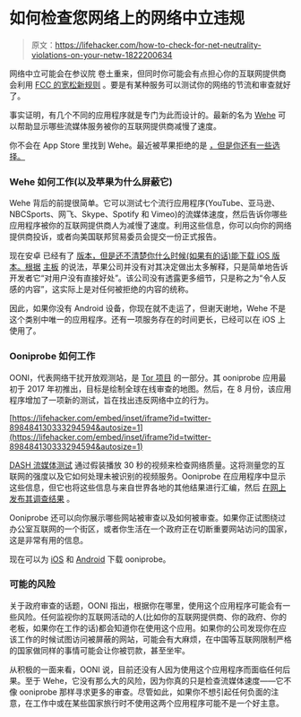 # 如何检查您网络上的网络中立违规

> 原文：<https://lifehacker.com/how-to-check-for-net-neutrality-violations-on-your-netw-1822200634>

网络中立可能会在参议院 卷土重来，但同时你可能会有点担心你的互联网提供商会利用 [FCC 的宽松新规则](https://lifehacker.com/what-the-end-of-net-neutrality-means-for-you-1820647171#_ga=2.76946195.785031894.1516112040-1313785359.1499701416) 。要是有某种服务可以测试你的网络的节流和审查就好了。



事实证明，有几个不同的应用程序就是专门为此而设计的。最新的名为 [Wehe](http://dd.meddle.mobi/) 可以帮助显示哪些流媒体服务被你的互联网提供商减慢了速度。

你不会在 App Store 里找到 Wehe。最近被苹果拒绝的是 [，但是你还有一些选择。](https://motherboard.vice.com/en_us/article/j5vn9k/apple-blocking-net-neutrality-app-wehe)

### Wehe 如何工作(以及苹果为什么屏蔽它)

Wehe 背后的前提很简单。它可以测试七个流行应用程序(YouTube、亚马逊、NBCSports、网飞、Skype、Spotify 和 Vimeo)的流媒体速度，然后告诉你哪些应用程序被你的互联网提供商人为减慢了速度。利用这些信息，你可以向你的网络提供商投诉，或者向美国联邦贸易委员会提交一份正式报告。

现在安卓 已经有了 [版本，但是还不清楚你什么时候(如果有的话)能下载 iOS 版本。根据](https://play.google.com/store/apps/details?id=mobi.meddle.wehe&hl=en) [主板](https://motherboard.vice.com/en_us/article/j5vn9k/apple-blocking-net-neutrality-app-wehe) 的说法，苹果公司并没有对其决定做出太多解释，只是简单地告诉开发者它“对用户没有直接好处”。该公司没有透露更多细节，只是称之为“令人反感的内容”，这实际上是对任何被拒绝的内容的统称。

因此，如果你没有 Android 设备，你现在就不走运了，但谢天谢地，Wehe 不是这个类别中唯一的应用程序。还有一项服务存在的时间更长，已经可以在 iOS 上使用了。

### Ooniprobe 如何工作

OONI，代表网络干扰开放观测站，是 [Tor 项目](https://lifehacker.com/what-is-tor-and-should-i-use-it-1527891029) 的一部分。其 ooniprobe 应用最初于 2017 年初推出，目标是绘制全球在线审查的地图。然后，在 8 月份，该应用程序增加了一项新的测试，旨在找出违反网络中立的行为。

 [https://lifehacker.com/embed/inset/iframe?id=twitter-898484130333294594&autosize=1](https://lifehacker.com/embed/inset/iframe?id=twitter-898484130333294594&autosize=1) 

[DASH 流媒体测试](http://www.testyourinter.net/) 通过假装播放 30 秒的视频来检查网络质量。这将测量您的互联网的强度以及它如何处理未被识别的视频服务。Ooniprobe 在应用程序中显示这些信息，但它也将这些信息与来自世界各地的其他结果进行汇编，然后 [在网上发布其调查结果](https://api.ooni.io/) 。

Ooniprobe 还可以向你展示哪些网站被审查以及如何被审查。如果你正试图绕过办公室互联网的一个街区，或者你生活在一个政府正在切断重要网站访问的国家，这是非常有用的信息。

现在可以为 [iOS](https://itunes.apple.com/us/app/id1199566366) 和 [Android](https://play.google.com/store/apps/details?id=org.openobservatory.ooniprobe) 下载 ooniprobe。

### 可能的风险

关于政府审查的话题，OONI 指出，根据你在哪里，使用这个应用程序可能会有一些风险。任何监视你的互联网活动的人(比如你的互联网提供商、你的政府、你的老板，如果你在工作的话)都会知道你在使用这个应用。如果你的公司发现你在应该工作的时候试图访问被屏蔽的网站，可能会有大麻烦，在中国等互联网限制严格的国家做同样的事情可能会让你被罚款，甚至坐牢。

从积极的一面来看，OONI 说，目前还没有人因为使用这个应用程序而面临任何后果。至于 Wehe，它没有那么大的风险，因为你真的只是检查流媒体速度——它不像 ooniprobe 那样寻求更多的审查。尽管如此，如果你不想引起任何负面的注意，在工作中或在某些国家旅行时不使用这两个应用程序可能不是一个好主意。